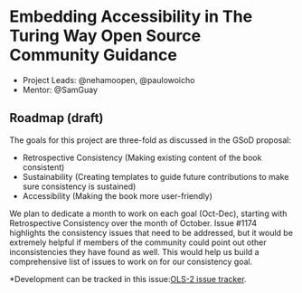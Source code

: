# Embedding Accessibility in The Turing Way Open Source Community Guidance

- Project Leads: @nehamoopen, @paulowoicho
- Mentor: @SamGuay

## Roadmap (draft)

The goals for this project are three-fold as discussed in the GSoD proposal:

- Retrospective Consistency (Making existing content of the book consistent)
- Sustainability (Creating templates to guide future contributions to make sure consistency is sustained)
- Accessibility (Making the book more user-friendly)

We plan to dedicate a month to work on each goal (Oct-Dec), starting with Retrospective Consistency over the month of October. Issue #1174 highlights the consistency issues that need to be addressed, but it would be extremely helpful if members of the community could point out other inconsistencies they have found as well. This would help us build a comprehensive list of issues to work on for our consistency goal.

*Development can be tracked in this issue:[OLS-2 issue tracker](https://github.com/open-life-science/ols-2/issues/25).
